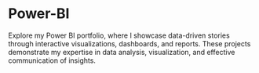 # Power-BI
Explore my Power BI portfolio, where I showcase data-driven stories through interactive visualizations, dashboards, and reports. These projects demonstrate my expertise in data analysis, visualization, and effective communication of insights.
